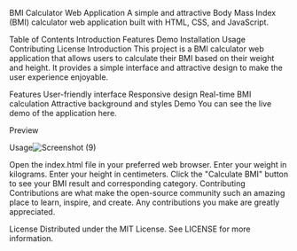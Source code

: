 BMI Calculator Web Application
A simple and attractive Body Mass Index (BMI) calculator web application built with HTML, CSS, and JavaScript.

Table of Contents
Introduction
Features
Demo
Installation
Usage
Contributing
License
Introduction
This project is a BMI calculator web application that allows users to calculate their BMI based on their weight and height. It provides a simple interface and attractive design to make the user experience enjoyable.

Features
User-friendly interface
Responsive design
Real-time BMI calculation
Attractive background and styles
Demo
You can see the live demo of the application here.

Preview


Usage![Screenshot (9)](https://github.com/user-attachments/assets/d2f1a23f-af49-49ea-944f-71a4b1b0674a)

Open the index.html file in your preferred web browser.
Enter your weight in kilograms.
Enter your height in centimeters.
Click the "Calculate BMI" button to see your BMI result and corresponding category.
Contributing
Contributions are what make the open-source community such an amazing place to learn, inspire, and create. Any contributions you make are greatly appreciated.


License
Distributed under the MIT License. See LICENSE for more information.
